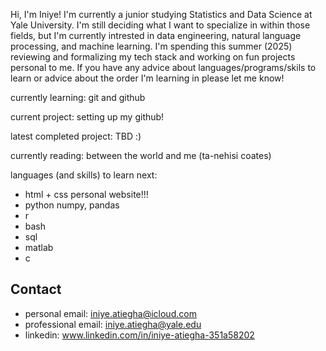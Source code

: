 Hi, I'm Iniye! I'm currently a junior studying Statistics and Data Science at Yale University. I'm still deciding what I want to specialize in within those fields, but I'm currently intrested in data engineering, natural language processing, and machine learning. I'm spending this summer (2025) reviewing and formalizing my tech stack and working on fun projects personal to me. If you have any advice about languages/programs/skils to learn or advice about the order I'm learning in please let me know!

currently learning: git and github

current project: setting up my github!

latest completed project: TBD :)


currently reading: between the world and me (ta-nehisi coates)



languages (and skills) to learn next:
- html + css
    personal website!!!
- python
    numpy, pandas
- r
- bash
- sql
- matlab
- c

Contact
-------------
- personal email: iniye.atiegha@icloud.com
- professional email: iniye.atiegha@yale.edu
- linkedin: www.linkedin.com/in/iniye-atiegha-351a58202


<!---
iatiegha/iatiegha is a ✨ special ✨ repository because its `README.md` (this file) appears on your GitHub profile.
You can click the Preview link to take a look at your changes.
--->
